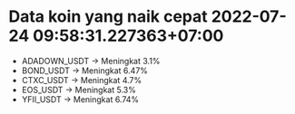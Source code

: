 # Data koin yang naik cepat 2022-07-24 09:58:31.227363+07:00

* ADADOWN_USDT -> Meningkat 3.1%
* BOND_USDT -> Meningkat 6.47%
* CTXC_USDT -> Meningkat 4.7%
* EOS_USDT -> Meningkat 5.3%
* YFII_USDT -> Meningkat 6.74%

